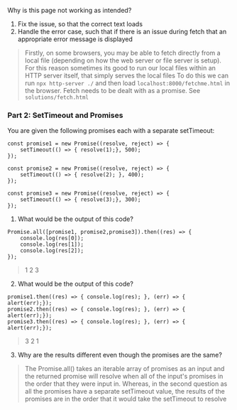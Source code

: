 Why is this page not working as intended?

1. Fix the issue, so that the correct text loads
2. Handle the error case, such that if there is an issue during fetch that an appropriate error message is displayed

> Firstly, on some browsers, you may be able to fetch directly from a local file (depending on how the web server or file server is setup). For this reason sometimes its good to run our local files within an HTTP server itself, that simply serves the local files
> To do this we can run `npx http-server ./` and then load `localhost:8000/fetchme.html` in the browser.
> Fetch needs to be dealt with as a promise. See `solutions/fetch.html`

### Part 2: SetTimeout and Promises

You are given the following promises each with a separate setTimeout:

```
const promise1 = new Promise((resolve, reject) => {
    setTimeout(() => { resolve(1);}, 500);
});
  
const promise2 = new Promise((resolve, reject) => {
    setTimeout(() => { resolve(2); }, 400);
});

const promise3 = new Promise((resolve, reject) => {
    setTimeout(() => { resolve(3);}, 300); 
});
```

1. What would be the output of this code?

```
Promise.all([promise1, promise2,promise3]).then((res) => {
    console.log(res[0]);
    console.log(res[1]);
    console.log(res[2]);
});
```

> 1
> 2
> 3

2. What would be the output of this code?

```
promise1.then((res) => { console.log(res); }, (err) => { alert(err);});
promise2.then((res) => { console.log(res); }, (err) => { alert(err);});
promise3.then((res) => { console.log(res); }, (err) => { alert(err);});
```

> 3
> 2
> 1

3. Why are the results different even though the promises are the same?

> The Promise.all() takes an iterable array of promises as an input and the returned promise will resolve when all of the input's promises in the order that they were input in.
> Whereas, in the second question as all the promises have a separate setTimeout value, the results of the promises are in the order that it would take the setTimeout to resolve
